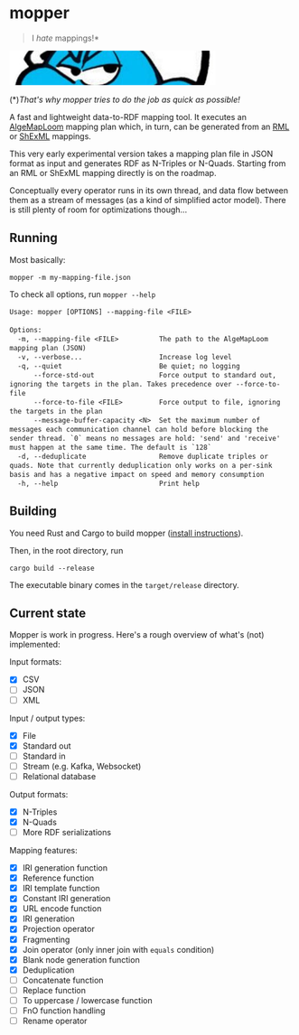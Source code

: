 # mopper

> I *hate* mappings!*

![](mopper.png)

(*)*That's why mopper tries to do the job as quick as possible!*

A fast and lightweight data-to-RDF mapping tool.
It executes an [AlgeMapLoom](https://github.com/s-minoo/algemaploom-rs/blob/main/README.md) mapping plan which,
in turn, can be generated from an [RML](https://rml.io/)
or [ShExML](https://shexml.herminiogarcia.com/) mappings.

This very early experimental version takes a mapping plan file in JSON format
as input and generates RDF as N-Triples or N-Quads.
Starting from an RML or ShExML mapping directly is on the roadmap.

Conceptually every operator runs in its own thread, and data flow between
them as a stream of messages (as a kind of simplified actor model).
There is still plenty of room for optimizations though...

## Running

Most basically:
```
mopper -m my-mapping-file.json
```

To check all options, run `mopper --help`
```
Usage: mopper [OPTIONS] --mapping-file <FILE>

Options:
  -m, --mapping-file <FILE>          The path to the AlgeMapLoom mapping plan (JSON)
  -v, --verbose...                   Increase log level
  -q, --quiet                        Be quiet; no logging
      --force-std-out                Force output to standard out, ignoring the targets in the plan. Takes precedence over --force-to-file
      --force-to-file <FILE>         Force output to file, ignoring the targets in the plan
      --message-buffer-capacity <N>  Set the maximum number of messages each communication channel can hold before blocking the sender thread. `0` means no messages are hold: 'send' and 'receive' must happen at the same time. The default is `128`
  -d, --deduplicate                  Remove duplicate triples or quads. Note that currently deduplication only works on a per-sink basis and has a negative impact on speed and memory consumption
  -h, --help                         Print help
```

## Building
You need Rust and Cargo to build mopper ([install instructions](https://www.rust-lang.org/tools/install)).

Then, in the root directory, run

```
cargo build --release
```

The executable binary comes in the `target/release` directory.


## Current state

Mopper is work in progress. Here's a rough overview of what's (not) implemented:

Input formats: 
- [x] CSV
- [ ] JSON
- [ ] XML

Input / output types:
- [x] File
- [x] Standard out
- [ ] Standard in
- [ ] Stream (e.g. Kafka, Websocket)
- [ ] Relational database

Output formats:
- [x] N-Triples
- [x] N-Quads
- [ ] More RDF serializations

Mapping features:
- [x] IRI generation function
- [x] Reference function
- [x] IRI template function
- [x] Constant IRI generation
- [x] URL encode function
- [x] IRI generation
- [x] Projection operator
- [x] Fragmenting
- [x] Join operator (only inner join with `equals` condition)
- [x] Blank node generation function
- [x] Deduplication
- [ ] Concatenate function
- [ ] Replace function
- [ ] To uppercase  / lowercase function
- [ ] FnO function handling
- [ ] Rename operator
